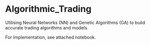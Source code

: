 # Algorithmic_Trading
Utilising Neural Networks (NN) and Genetic Algorithms (GA) to build accurate trading algorithms and models.

For implementation, see attached notebook.
